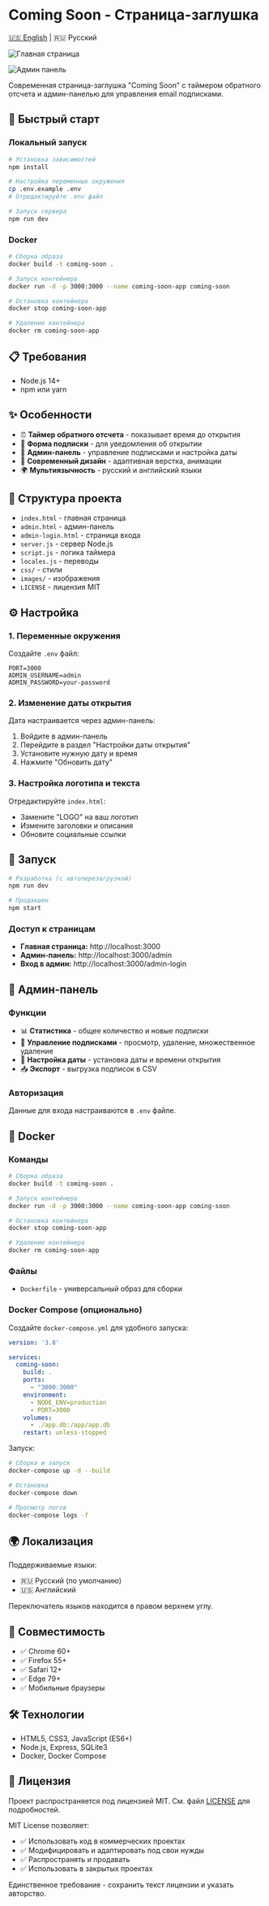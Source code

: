 # Coming Soon - Страница-заглушка

[🇺🇸 English](README_EN.md) | 🇷🇺 Русский

![Главная страница](images/main.png)

![Админ панель](images/admin-panel.png)

Современная страница-заглушка "Coming Soon" с таймером обратного отсчета и админ-панелью для управления email подписками.

## 🚀 Быстрый старт

### Локальный запуск

```bash
# Установка зависимостей
npm install

# Настройка переменных окружения
cp .env.example .env
# Отредактируйте .env файл

# Запуск сервера
npm run dev
```

### Docker

```bash
# Сборка образа
docker build -t coming-soon .

# Запуск контейнера
docker run -d -p 3000:3000 --name coming-soon-app coming-soon

# Остановка контейнера
docker stop coming-soon-app

# Удаление контейнера
docker rm coming-soon-app
```

## 📋 Требования

- Node.js 14+ 
- npm или yarn

## ✨ Особенности

- ⏰ **Таймер обратного отсчета** - показывает время до открытия
- 📧 **Форма подписки** - для уведомления об открытии
- 🔐 **Админ-панель** - управление подписками и настройка даты
- 🎨 **Современный дизайн** - адаптивная верстка, анимации
- 🌍 **Мультиязычность** - русский и английский языки

## 📁 Структура проекта

- `index.html` - главная страница
- `admin.html` - админ-панель
- `admin-login.html` - страница входа
- `server.js` - сервер Node.js
- `script.js` - логика таймера
- `locales.js` - переводы
- `css/` - стили
- `images/` - изображения
- `LICENSE` - лицензия MIT

## ⚙️ Настройка

### 1. Переменные окружения

Создайте `.env` файл:

```env
PORT=3000
ADMIN_USERNAME=admin
ADMIN_PASSWORD=your-password
```

### 2. Изменение даты открытия

Дата настраивается через админ-панель:
1. Войдите в админ-панель
2. Перейдите в раздел "Настройки даты открытия"
3. Установите нужную дату и время
4. Нажмите "Обновить дату"

### 3. Настройка логотипа и текста

Отредактируйте `index.html`:
- Замените "LOGO" на ваш логотип
- Измените заголовки и описания
- Обновите социальные ссылки

## 🚀 Запуск

```bash
# Разработка (с автоперезагрузкой)
npm run dev

# Продакшен
npm start
```

### Доступ к страницам

- **Главная страница:** http://localhost:3000
- **Админ-панель:** http://localhost:3000/admin
- **Вход в админ:** http://localhost:3000/admin-login

## 🔐 Админ-панель

### Функции

- 📊 **Статистика** - общее количество и новые подписки
- 📧 **Управление подписками** - просмотр, удаление, множественное удаление
- 🎯 **Настройка даты** - установка даты и времени открытия
- 📥 **Экспорт** - выгрузка подписок в CSV

### Авторизация

Данные для входа настраиваются в `.env` файле.

## 🐳 Docker

### Команды

```bash
# Сборка образа
docker build -t coming-soon .

# Запуск контейнера
docker run -d -p 3000:3000 --name coming-soon-app coming-soon

# Остановка контейнера
docker stop coming-soon-app

# Удаление контейнера
docker rm coming-soon-app
```

### Файлы

- `Dockerfile` - универсальный образ для сборки

### Docker Compose (опционально)

Создайте `docker-compose.yml` для удобного запуска:

```yaml
version: '3.8'

services:
  coming-soon:
    build: .
    ports:
      - "3000:3000"
    environment:
      - NODE_ENV=production
      - PORT=3000
    volumes:
      - ./app.db:/app/app.db
    restart: unless-stopped
```

Запуск:
```bash
# Сборка и запуск
docker-compose up -d --build

# Остановка
docker-compose down

# Просмотр логов
docker-compose logs -f
```



## 🌍 Локализация

Поддерживаемые языки:
- 🇷🇺 Русский (по умолчанию)
- 🇺🇸 Английский

Переключатель языков находится в правом верхнем углу.

## 📱 Совместимость

- ✅ Chrome 60+
- ✅ Firefox 55+
- ✅ Safari 12+
- ✅ Edge 79+
- ✅ Мобильные браузеры

## 🛠️ Технологии

- HTML5, CSS3, JavaScript (ES6+)
- Node.js, Express, SQLite3
- Docker, Docker Compose

## 📄 Лицензия

Проект распространяется под лицензией MIT. См. файл [LICENSE](LICENSE) для подробностей.

MIT License позволяет:
- ✅ Использовать код в коммерческих проектах
- ✅ Модифицировать и адаптировать под свои нужды
- ✅ Распространять и продавать
- ✅ Использовать в закрытых проектах

Единственное требование - сохранить текст лицензии и указать авторство.

